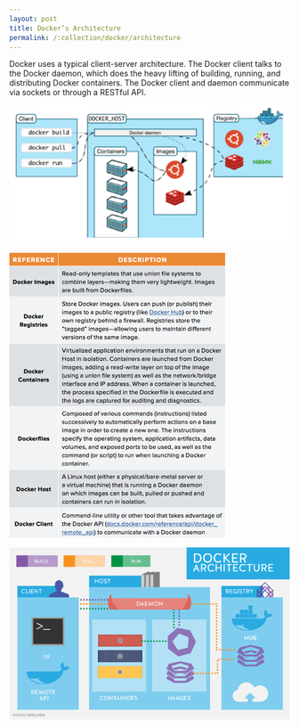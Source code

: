 ```yaml
---
layout: post
title: Docker’s Architecture
permalink: /:collection/docker/architecture
---
```


Docker uses a typical client-server architecture. The Docker client talks to the Docker daemon, which does the heavy lifting of building, running, and distributing Docker containers. The Docker client and daemon communicate via sockets or through a RESTful API.

![](https://github.com/arpit04tripathi/files-cdn/raw/cdn/webservices/docker/docker-architecture-2.png)

![](https://github.com/arpit04tripathi/files-cdn/raw/cdn/webservices/docker/docker-components.png)

![](https://github.com/arpit04tripathi/files-cdn/raw/cdn/webservices/docker/docker-architecture.png)
